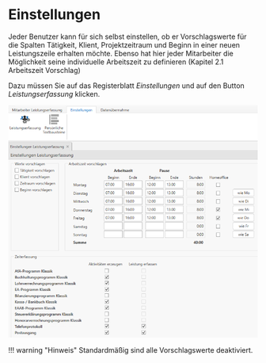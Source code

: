# Einstellungen

Jeder Benutzer kann für sich selbst einstellen, ob er Vorschlagswerte
für die Spalten Tätigkeit, Klient, Projektzeitraum und Beginn in einer
neuen Leistungszeile erhalten möchte. Ebenso hat hier jeder Mitarbeiter
die Möglichkeit seine individuelle Arbeitszeit zu definieren (Kapitel
2.1 Arbeitszeit Vorschlag)

Dazu müssen Sie auf das Registerblatt *Einstellungen* und auf den Button
*Leistungserfassung* klicken.


![](<img/image74.png>)

!!! warning "Hinweis"
    Standardmäßig sind alle Vorschlagswerte deaktiviert.



